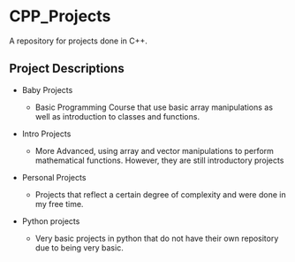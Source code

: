 # CPP_Projects

A repository for projects done in C++.

## Project Descriptions
* Baby Projects

  * Basic Programming Course that use basic array manipulations as well as introduction to classes and functions.

* Intro Projects

  * More Advanced, using array and vector manipulations to perform mathematical functions. However, they are still introductory projects

* Personal Projects

  * Projects that reflect a certain degree of complexity and were done in my free time.

* Python projects

  * Very basic projects in python that do not have their own repository due to being very basic.
